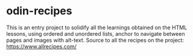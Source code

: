 # odin-recipes
This is an entry project to solidify all the learnings obtained on the HTML lessons, using ordered and unordered lists, anchor to navigate between pages and images with alt-text.
Source to all the recipes on the project: https://www.allrecipes.com/